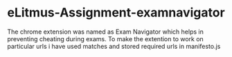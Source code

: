 # eLitmus-Assignment-examnavigator
The chrome extension was named as Exam Navigator which helps in preventing cheating during exams.
To make the extention to work on particular urls  i have used  matches and stored required urls in manifesto.js
